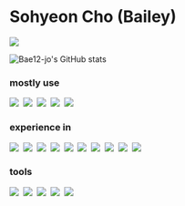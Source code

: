 # Sohyeon Cho (Bailey)

<img src="https://img.shields.io/badge/bae12.jo@gmail.com-EA4335?style=plastic&logo=gmail&logoColor=white"/>

![Bae12-jo's GitHub stats](https://github-readme-stats.vercel.app/api?username=bae12-jo&show_icons=true&theme=vue)


### mostly use
<img src="https://img.shields.io/badge/python-3776AB?style=flat-square&logo=python&logoColor=white"/>&nbsp;
<img src="https://img.shields.io/badge/typescript-3178C6?style=flat-square&logo=typescript&logoColor=white"/>&nbsp;
<img src="https://img.shields.io/badge/nodejs-339933?style=flat-square&logo=node.js&logoColor=white"/>&nbsp;
<img src="https://img.shields.io/badge/amazoneaws-232F3E?style=flat-square&logo=amazoneaws&logoColor=white"/>&nbsp;
<img src="https://img.shields.io/badge/amazones3-569A31?style=flat-square&logo=amazones3&logoColor=white"/>&nbsp;


### experience in
<img src="https://img.shields.io/badge/c++-00599C?style=flat-square&logo=c%2B%2B&logoColor=white"/>&nbsp;
<img src="https://img.shields.io/badge/javascript-F7DF1E?style=flat-square&logo=javascript&logoColor=white"/>&nbsp;
<img src="https://img.shields.io/badge/solidity-363636?style=flat-square&logo=solidity&logoColor=white"/>&nbsp;
<img src="https://img.shields.io/badge/tensorflow-FF6F00?style=flat-square&logo=tensorflow&logoColor=white"/>&nbsp;
<img src="https://img.shields.io/badge/numpy-013243?style=flat-square&logo=numpy&logoColor=white"/>&nbsp;
<img src="https://img.shields.io/badge/pandas-150458?style=flat-square&logo=pandas&logoColor=white"/>&nbsp;
<img src="https://img.shields.io/badge/angular-DD0031?style=flat-square&logo=angular&logoColor=white"/>&nbsp;
<img src="https://img.shields.io/badge/web3.js-F16822?style=flat-square&logo=web3.js&logoColor=white"/>&nbsp;
<img src="https://img.shields.io/badge/graphql-E10098?style=flat-square&logo=graphql&logoColor=white"/>&nbsp;
<img src="https://img.shields.io/badge/ionic-3880FF?style=flat-square&logo=ionic&logoColor=white"/>&nbsp;

### tools
<img src="https://img.shields.io/badge/git-F05032?style=flat-square&logo=git&logoColor=white"/>&nbsp;
<img src="https://img.shields.io/badge/githubactions-2088FF?style=flat-square&logo=githubactions&logoColor=white"/>&nbsp;
<img src="https://img.shields.io/badge/jupyter-F37626?style=flat-square&logo=jupyter&logoColor=white"/>&nbsp;
<img src="https://img.shields.io/badge/anaconda-44A833?style=flat-square&logo=anaconda&logoColor=white"/>&nbsp;
<img src="https://img.shields.io/badge/webstorm-000000?style=flat-square&logo=webstorm&logoColor=white"/>&nbsp;
